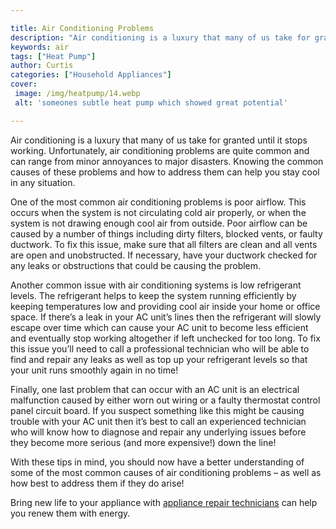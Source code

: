 ```yaml
---

title: Air Conditioning Problems
description: "Air conditioning is a luxury that many of us take for granted until it stops working. Unfortunately, air conditioning problems are...get the full scoop"
keywords: air
tags: ["Heat Pump"]
author: Curtis
categories: ["Household Appliances"]
cover: 
 image: /img/heatpump/14.webp
 alt: 'someones subtle heat pump which showed great potential'

---
```


Air conditioning is a luxury that many of us take for granted until it stops working. Unfortunately, air conditioning problems are quite common and can range from minor annoyances to major disasters. Knowing the common causes of these problems and how to address them can help you stay cool in any situation.

One of the most common air conditioning problems is poor airflow. This occurs when the system is not circulating cold air properly, or when the system is not drawing enough cool air from outside. Poor airflow can be caused by a number of things including dirty filters, blocked vents, or faulty ductwork. To fix this issue, make sure that all filters are clean and all vents are open and unobstructed. If necessary, have your ductwork checked for any leaks or obstructions that could be causing the problem.

Another common issue with air conditioning systems is low refrigerant levels. The refrigerant helps to keep the system running efficiently by keeping temperatures low and providing cool air inside your home or office space. If there’s a leak in your AC unit’s lines then the refrigerant will slowly escape over time which can cause your AC unit to become less efficient and eventually stop working altogether if left unchecked for too long. To fix this issue you’ll need to call a professional technician who will be able to find and repair any leaks as well as top up your refrigerant levels so that your unit runs smoothly again in no time!

Finally, one last problem that can occur with an AC unit is an electrical malfunction caused by either worn out wiring or a faulty thermostat control panel circuit board. If you suspect something like this might be causing trouble with your AC unit then it’s best to call an experienced technician who will know how to diagnose and repair any underlying issues before they become more serious (and more expensive!) down the line! 

With these tips in mind, you should now have a better understanding of some of the most common causes of air conditioning problems – as well as how best to address them if they do arise!

Bring new life to your appliance with <a href="/pages/appliance-repair-technicians/">appliance repair technicians</a> can help you renew them with energy.